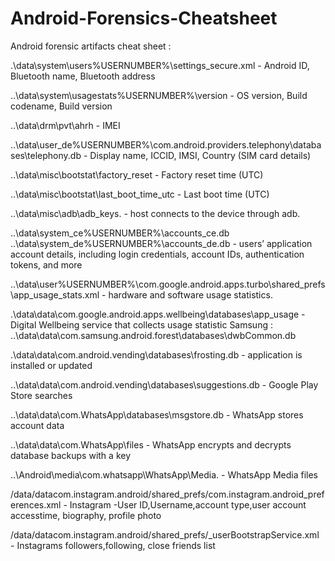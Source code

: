 # Android-Forensics-Cheatsheet
Android forensic artifacts cheat sheet :

.\data\system\users\%USERNUMBER%\settings_secure.xml	-	Android ID, Bluetooth name, Bluetooth address

..\data\system\usagestats\%USERNUMBER%\version	-	OS version, Build codename, Build version

..\data\drm\pvt\ahrh	-	IMEI

..\data\user_de\%USERNUMBER%\com.android.providers.telephony\databases\telephony.db	-	Display name, ICCID, IMSI, Country (SIM card details)

..\data\misc\bootstat\factory_reset	-	Factory reset time (UTC)

..\data\misc\bootstat\last_boot_time_utc	-	Last boot time (UTC)

..\data\misc\adb\adb_keys.	-	host connects to the device through adb.

..\data\system_ce\%USERNUMBER%\accounts_ce.db
..\data\system_de\%USERNUMBER%\accounts_de.db	-	users’ application account details, including login credentials, account IDs, authentication tokens, and more

..\data\user\%USERNUMBER%\com.google.android.apps.turbo\shared_prefs\app_usage_stats.xml	-	hardware and software usage statistics.

.\data\data\com.google.android.apps.wellbeing\databases\app_usage  -	Digital Wellbeing service that collects usage statistic
Samsung : ..\data\data\com.samsung.android.forest\databases\dwbCommon.db	

.\data\data\com.android.vending\databases\frosting.db	-	application is installed or updated

..\data\data\com.android.vending\databases\suggestions.db	-	Google Play Store searches

..\data\data\com.WhatsApp\databases\msgstore.db	-	WhatsApp stores account data

..\data\data\com.WhatsApp\files	-	WhatsApp encrypts and decrypts database backups with a key

..\Android\media\com.whatsapp\WhatsApp\Media.	-	WhatsApp Media files

/data/datacom.instagram.android/shared_prefs/com.instagram.android_preferences.xml	-	Instagram -User ID,Username,account type,user account accesstime, biography, profile photo

/data/datacom.instagram.android/shared_prefs/<id account>_userBootstrapService.xml	-	Instagrams followers,following, close friends list

	
	


